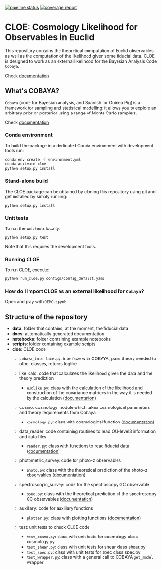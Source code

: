 [![pipeline status](https://gitlab.euclid-sgs.uk/pf-ist-likelihood/likelihood-implementation/badges/master/pipeline.svg)](https://gitlab.euclid-sgs.uk/pf-ist-likelihood/likelihood-implementation/commits/master) [![coverage report](https://gitlab.euclid-sgs.uk/pf-ist-likelihood/likelihood-implementation/badges/master/coverage.svg)](https://gitlab.euclid-sgs.uk/pf-ist-likelihood/likelihood-implementation/commits/master)

# CLOE: Cosmology Likelihood for Observables in Euclid

This repository contains the theoretical computation of Euclid observables as well as the computation of the likelihood given some fiducial data. CLOE is designed to work as an external likelihood for the Bayesian Analysis Code `Cobaya`.

Check [documentation](http://pf-ist-likelihood.pages.euclid-sgs.uk/likelihood-implementation/index.html)

## What's COBAYA?

`Cobaya` (code for Bayesian analysis, and Spanish for Guinea Pig) is a framework for sampling and statistical modelling: it allows you to explore an arbitrary prior or posterior using a range of Monte Carlo samplers.

Check [documentation](https://cobaya.readthedocs.io/en/latest/index.html)


### Conda environment

To build the package in a dedicated Conda environment with development tools run:

```bash
conda env create -f environment.yml
conda activate cloe
python setup.py install
```

### Stand-alone build

The CLOE package can be obtained by cloning this repository using git and get  installed by simply running:

```bash
python setup.py install
```

### Unit tests

To run the unit tests locally:

```bash
python setup.py test
```

Note that this requires the development tools.

### Running CLOE

To run CLOE, execute:

```bash
python run_cloe.py configs/config_default.yaml
```

### How do I import CLOE as an external likelihood for `Cobaya`?
Open and play with ```DEMO.ipynb```

## Structure of the repository

*  **data**: folder that contains, at the moment, the fiducial data
*  **docs**: automatically generated documentation
*  **notebooks**: folder containing example notebooks
*  **scripts**: folder containing example scripts
*  **cloe**: CLOE code
     *  ```cobaya_interface.py```: interface with COBAYA, pass theory needed to other classes, returns loglike
     * like_calc: code that calculates the likelihood given the data and the theory prediction
        * ```euclike.py```: class with the calculation of the likelihood and construction of the covariance matrices in the way it is needed by the calculation ([documentation](http://pf-ist-likelihood.pages.euclid-sgs.uk/likelihood-implementation/likelihood.like_calc.euclike.html))
     
     * cosmo: cosmology module which takes cosmological parameters and theory requirements from Cobaya
        *   ```cosmology.py```: class with cosmological function ([documentation](http://pf-ist-likelihood.pages.euclid-sgs.uk/likelihood-implementation/likelihood.cosmo.cosmology.html))
        
    * data_reader: code containing routines to read OU-level3 information and data files
        *  ```reader.py```: class with functions to read fiducial data ([documentation](http://pf-ist-likelihood.pages.euclid-sgs.uk/likelihood-implementation/likelihood.data_reader.reader.html))
    * photometric_survey: code for photo-z observables 
        *  ```photo.py```: class with the theoretical prediction of the photo-z observables ([documentation](http://pf-ist-likelihood.pages.euclid-sgs.uk/likelihood-implementation/likelihood.photometric_survey.photo.html))
    * spectroscopic_survey: code for the spectroscopy GC observable
        * ```spec.py```: class with the theoretical prediction of the spectroscopy GC observables  ([documentation](http://pf-ist-likelihood.pages.euclid-sgs.uk/likelihood-implementation/likelihood.spectroscopic_survey.spec.html))       
    * auxiliary: code for auxiliary functions
        * ```plotter.py```: class with plotting functions  ([documentation](http://pf-ist-likelihood.pages.euclid-sgs.uk/likelihood-implementation/likelihood.auxiliary.plotter.html))
    * test: unit tests to check CLOE code
        *   ```test_cosmo.py```: class with unit tests for cosmology class cosmology.py
        *   ```test_shear.py```: class with unit tests for shear class shear.py
        *   ```test_spec.py```: class with unit tests for spec class spec.py
        *   ```test_wrapper.py```: class with a general call to COBAYA `get_model` wrapper
